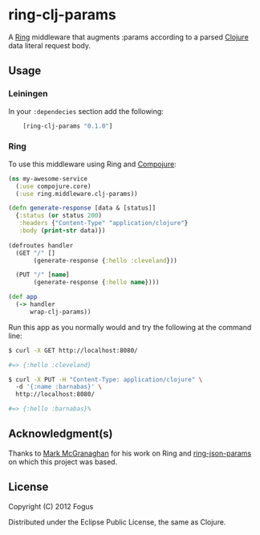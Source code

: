 # ring-clj-params

A [Ring](https://github.com/mmcgrana/ring) middleware that augments :params according to a parsed [Clojure](http://clojure.org) data literal request body.

## Usage

### Leiningen

In your `:dependecies` section add the following:

```clojure
    [ring-clj-params "0.1.0"]
```

### Ring

To use this middleware using Ring and [Compojure]():

```clojure
(ns my-awesome-service
  (:use compojure.core)
  (:use ring.middleware.clj-params))

(defn generate-response [data & [status]]
  {:status (or status 200)
   :headers {"Content-Type" "application/clojure"}
   :body (print-str data)})
  
(defroutes handler
  (GET "/" []
       (generate-response {:hello :cleveland}))

  (PUT "/" [name]
       (generate-response {:hello name})))

(def app
  (-> handler
      wrap-clj-params))
```

Run this app as you normally would and try the following at the command line:

```sh
$ curl -X GET http://localhost:8080/

#=> {:hello :cleveland}                               

$ curl -X PUT -H "Content-Type: application/clojure" \ 
  -d '{:name :barnabas}' \
  http://localhost:8080/ 

#=> {:hello :barnabas}%  
```

## Acknowledgment(s)

Thanks to [Mark McGranaghan](http://markmcgranaghan.com/) for his work on Ring and [ring-json-params](https://github.com/mmcgrana/ring-json-params) on which this project was based.

## License

Copyright (C) 2012 Fogus

Distributed under the Eclipse Public License, the same as Clojure.
